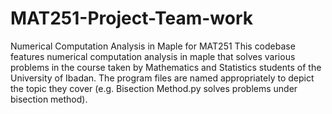 # MAT251-Project-Team-work
Numerical Computation Analysis in Maple for MAT251
This codebase features numerical computation analysis in maple that solves various problems in the course taken by Mathematics and Statistics students of the University of Ibadan.  The program files are named appropriately to depict the topic they cover (e.g. Bisection Method.py solves problems under bisection method).
